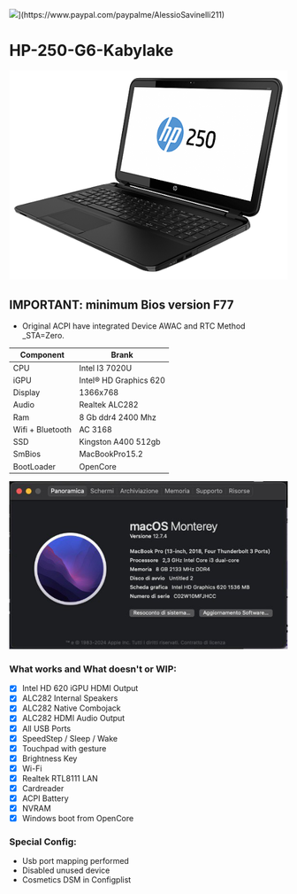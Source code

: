 ![]([https://img.shields.io/badge/Reposity-Baio77-informational?style=flat&logo=apple&logoColor=white&color=9debeb](https://avatars.githubusercontent.com/u/476675?s=200&v=4))](https://www.paypal.com/paypalme/AlessioSavinelli211)
# HP-250-G6-Kabylake
![infocatalina](./Screenshot/1.jpg)

## IMPORTANT: minimum Bios version F77
- Original ACPI have integrated Device AWAC and RTC Method _STA=Zero.


| Component        | Brank                              |
| ---------------- | ---------------------------------- |
| CPU              | Intel I3 7020U                     |
| iGPU             | Intel® HD Graphics 620             |
| Display          | 1366x768                           |
| Audio            | Realtek ALC282                     |
| Ram              | 8 Gb ddr4 2400 Mhz                 |
| Wifi + Bluetooth | AC 3168                            |
| SSD              | Kingston A400 512gb                |
| SmBios           | MacBookPro15.2                     |
| BootLoader       | OpenCore                           |


![infobigsur](./Screenshot/2.jpg) 

### What works and What doesn't or WIP:
- [x] Intel HD 620 iGPU HDMI Output
- [x] ALC282 Internal Speakers
- [x] ALC282 Native Combojack
- [x] ALC282 HDMI Audio Output
- [x] All USB Ports 
- [x] SpeedStep / Sleep / Wake
- [x] Touchpad with gesture
- [x] Brightness Key
- [x] Wi-Fi
- [x] Realtek RTL8111 LAN
- [x] Cardreader
- [x] ACPI Battery
- [x] NVRAM
- [x] Windows boot from OpenCore

### Special Config:
- Usb port mapping performed
- Disabled unused device
- Cosmetics DSM in Configplist
